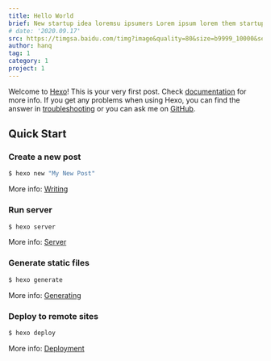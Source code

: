 ```yaml
---
title: Hello World
brief: New startup idea loremsu ipsumers Lorem ipsum lorem them startuping
# date: '2020.09.17'
src: https://timgsa.baidu.com/timg?image&quality=80&size=b9999_10000&sec=1604306099773&di=4e6f5d4ef87d3aefbda0262aea04b252&imgtype=0&src=http%3A%2F%2Fattach.bbs.miui.com%2Fforum%2F201303%2F18%2F233119quyrec7to3ws3rco.jpg
author: hanq
tag: 1
category: 1
project: 1
---
```

Welcome to [Hexo](https://hexo.io/)! This is your very first post. Check [documentation](https://hexo.io/docs/) for more info. If you get any problems when using Hexo, you can find the answer in [troubleshooting](https://hexo.io/docs/troubleshooting.html) or you can ask me on [GitHub](https://github.com/hexojs/hexo/issues).

## Quick Start

### Create a new post

``` bash
$ hexo new "My New Post"
```

More info: [Writing](https://hexo.io/docs/writing.html)

### Run server

``` bash
$ hexo server
```

More info: [Server](https://hexo.io/docs/server.html)

### Generate static files

``` bash
$ hexo generate
```

More info: [Generating](https://hexo.io/docs/generating.html)

### Deploy to remote sites

``` bash
$ hexo deploy
```

More info: [Deployment](https://hexo.io/docs/one-command-deployment.html)
